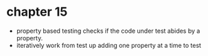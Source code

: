 # chapter 15

- property based testing checks if the code under test abides by a property.
- iteratively work from test up adding one property at a time to test
